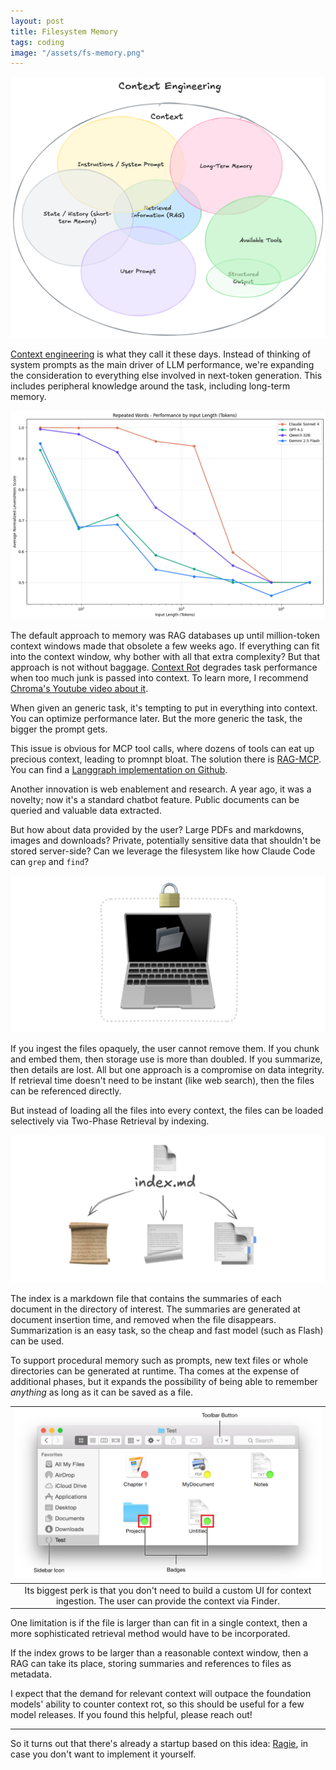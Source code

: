 ```yaml
---
layout: post
title: Filesystem Memory
tags: coding
image: "/assets/fs-memory.png"
---
```


![context-engineering](/assets/context-engineering.png)

[Context engineering](https://www.philschmid.de/context-engineering) is what they call it these days. Instead of thinking of system prompts as the main driver of LLM performance, we're expanding the consideration to everything else involved in next-token generation. This includes peripheral knowledge around the task, including long-term memory. 

![context-rot](/assets/context-rot.png)

The default approach to memory was RAG databases up until million-token context windows made that obsolete a few weeks ago. If everything can fit into the context window, why bother with all that extra complexity? But that approach is not without baggage. [Context Rot](https://research.trychroma.com/context-rot) degrades task performance when too much junk is passed into context. To learn more, I recommend [Chroma's Youtube video about it](https://www.youtube.com/watch?v=TUjQuC4ugak).

When given an generic task, it's tempting to put in everything into context. You can optimize performance later. But the more generic the task, the bigger the prompt gets. 

This issue is obvious for MCP tool calls, where dozens of tools can eat up precious context, leading to promnpt bloat. The solution there is [RAG-MCP](https://arxiv.org/html/2505.03275v1). You can find a [Langgraph implementation on Github](https://github.com/langchain-ai/langgraph-bigtool).

Another innovation is web enablement and research. A year ago, it was a novelty; now it's a standard chatbot feature. Public documents can be queried and valuable data extracted.

But how about data provided by the user? Large PDFs and markdowns, images and downloads? Private, potentially sensitive data that shouldn't be stored server-side? Can we leverage the filesystem like how Claude Code can `grep` and `find`?

![fs-memory](/assets/fs-memory.png)

If you ingest the files opaquely, the user cannot remove them. If you chunk and embed them, then storage use is more than doubled. If you summarize, then details are lost. All but one approach is a compromise on data integrity. If retrieval time doesn't need to be instant (like web search), then the files can be referenced directly. 

But instead of loading all the files into every context, the files can be loaded selectively via Two-Phase Retrieval by indexing. 

![two-phase](/assets/two-phase.png)

The index is a markdown file that contains the summaries of each document in the directory of interest. The summaries are generated at document insertion time, and removed when the file disappears. Summarization is an easy task, so the cheap and fast model (such as Flash) can be used. 

To support procedural memory such as prompts, new text files or whole directories can be generated at runtime. Tha comes at the expense of additional phases, but it expands the possibility of being able to remember _anything_ as long as it can be saved as a file. 

| ![finder-ui](/assets/finder-ui.png) |
|:--:|
| Its biggest perk is that you don't need to build a custom UI for context ingestion. The user can provide the context via Finder. |

One limitation is if the file is larger than can fit in a single context, then a more sophisticated retrieval method would have to be incorporated. 

If the index grows to be larger than a reasonable context window, then a RAG can take its place, storing summaries and references to files as metadata.

I expect that the demand for relevant context will outpace the foundation models' ability to counter context rot, so this should be useful for a few model releases. If you found this helpful, please reach out!

----

So it turns out that there's already a startup based on this idea: [Ragie](https://www.ragie.ai/), in case you don't want to implement it yourself.